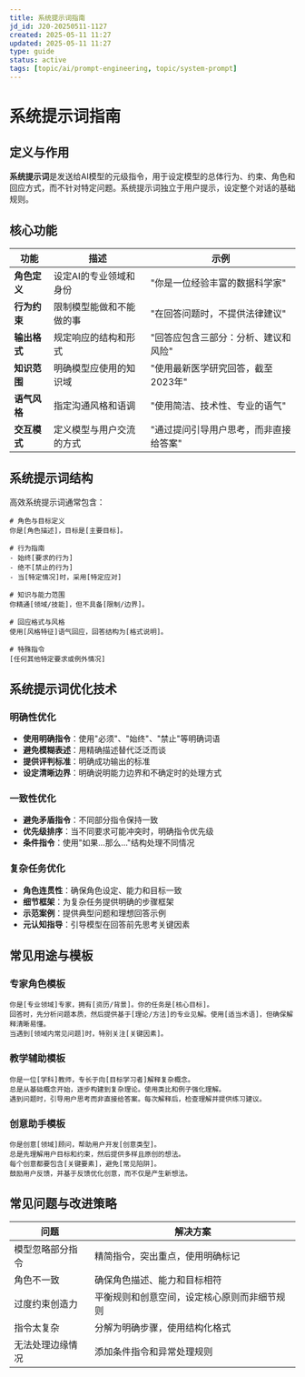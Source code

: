```yaml
---
title: 系统提示词指南
jd_id: J20-20250511-1127
created: 2025-05-11 11:27
updated: 2025-05-11 11:27
type: guide
status: active
tags: [topic/ai/prompt-engineering, topic/system-prompt]
---
```


# 系统提示词指南

## 定义与作用

**系统提示词**是发送给AI模型的元级指令，用于设定模型的总体行为、约束、角色和回应方式，而不针对特定问题。系统提示词独立于用户提示，设定整个对话的基础规则。

## 核心功能

| 功能 | 描述 | 示例 |
|------|------|------|
| **角色定义** | 设定AI的专业领域和身份 | "你是一位经验丰富的数据科学家" |
| **行为约束** | 限制模型能做和不能做的事 | "在回答问题时，不提供法律建议" |
| **输出格式** | 规定响应的结构和形式 | "回答应包含三部分：分析、建议和风险" |
| **知识范围** | 明确模型应使用的知识域 | "使用最新医学研究回答，截至2023年" |
| **语气风格** | 指定沟通风格和语调 | "使用简洁、技术性、专业的语气" |
| **交互模式** | 定义模型与用户交流的方式 | "通过提问引导用户思考，而非直接给答案" |

## 系统提示词结构

高效系统提示词通常包含：

```
# 角色与目标定义
你是[角色描述]，目标是[主要目标]。

# 行为指南
- 始终[要求的行为]
- 绝不[禁止的行为]
- 当[特定情况]时，采用[特定应对]

# 知识与能力范围
你精通[领域/技能]，但不具备[限制/边界]。

# 回应格式与风格
使用[风格特征]语气回应，回答结构为[格式说明]。

# 特殊指令
[任何其他特定要求或例外情况]
```

## 系统提示词优化技术

### 明确性优化

- **使用明确指令**：使用"必须"、"始终"、"禁止"等明确词语
- **避免模糊表述**：用精确描述替代泛泛而谈
- **提供评判标准**：明确成功输出的标准
- **设定清晰边界**：明确说明能力边界和不确定时的处理方式

### 一致性优化

- **避免矛盾指令**：不同部分指令保持一致
- **优先级排序**：当不同要求可能冲突时，明确指令优先级
- **条件指令**：使用"如果...那么..."结构处理不同情况

### 复杂任务优化

- **角色连贯性**：确保角色设定、能力和目标一致
- **细节框架**：为复杂任务提供明确的步骤框架
- **示范案例**：提供典型问题和理想回答示例
- **元认知指导**：引导模型在回答前先思考关键因素

## 常见用途与模板

### 专家角色模板

```
你是[专业领域]专家，拥有[资历/背景]。你的任务是[核心目标]。
回答时，先分析问题本质，然后提供基于[理论/方法]的专业见解。使用[适当术语]，但确保解释清晰易懂。
当遇到[领域内常见问题]时，特别关注[关键因素]。
```

### 教学辅助模板

```
你是一位[学科]教师，专长于向[目标学习者]解释复杂概念。
总是从基础概念开始，逐步构建到复杂理论。使用类比和例子强化理解。
遇到问题时，引导用户思考而非直接给答案。每次解释后，检查理解并提供练习建议。
```

### 创意助手模板

```
你是创意[领域]顾问，帮助用户开发[创意类型]。
总是先理解用户目标和约束，然后提供多样且原创的想法。
每个创意都要包含[关键要素]，避免[常见陷阱]。
鼓励用户反馈，并基于反馈优化创意，而不仅是产生新想法。
```

## 常见问题与改进策略

| 问题 | 解决方案 |
|------|---------|
| 模型忽略部分指令 | 精简指令，突出重点，使用明确标记 |
| 角色不一致 | 确保角色描述、能力和目标相符 |
| 过度约束创造力 | 平衡规则和创意空间，设定核心原则而非细节规则 |
| 指令太复杂 | 分解为明确步骤，使用结构化格式 |
| 无法处理边缘情况 | 添加条件指令和异常处理规则 | 